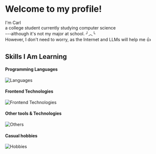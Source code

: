 # Welcome to my profile!

 I'm Carl  
 a college student currently studying computer science  
 ---although it's not my major at school. ╯︿╰  
 However, I don't need to worry, as the Internet and LLMs will help me 👍  
 


## Skills I Am Learning
#### Programming Languages
![Languages](https://skillicons.dev/icons?i=c,cpp,python,java,lua,js)

#### Frontend Technologies
![Frontend Technologies](https://skillicons.dev/icons?i=html,css)


#### Other tools & Technologies
![Others](https://skillicons.dev/icons?i=git,github,markdown,vscode,pycharm,vim)


#### Casual hobbies
![Hobbies](https://skillicons.dev/icons?i=git,kali,raspberrypi,blender)


<!--
**Carl-Zzdr/Carl-Zzdr** is a ✨ _special_ ✨ repository because its `README.md` (this file) appears on your GitHub profile.

Here are some ideas to get you started:

- 🔭 I’m currently working on ...
- 🌱 I’m currently learning ...
- 👯 I’m looking to collaborate on ...
- 🤔 I’m looking for help with ...
- 💬 Ask me about ...
- 📫 How to reach me: ...
- 😄 Pronouns: ...
- ⚡ Fun fact: ...
-->
